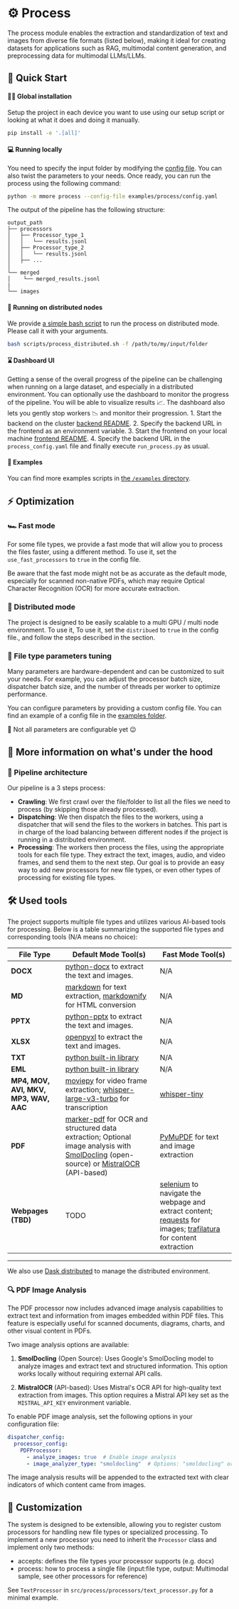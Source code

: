 # :gear: Process

The process module enables the extraction and standardization of text and images from diverse file formats (listed below), making it ideal for creating datasets for applications such as RAG, multimodal content generation, and preprocessing data for multimodal LLMs/LLMs.

## :hammer: Quick Start
#### :technologist: Global installation
Setup the project in each device you want to use using our setup script or looking at what it does and doing it manually.
```bash
pip install -e '.[all]'
```

#### :computer: Running locally
You need to specify the input folder by modifying the [config file](https://github.com/OpenMeditron/End2End/blob/dask-cuda-poc/examples/process_config.yaml). You can also twist the parameters to your needs. Once ready, you can run the process using the following command:
```bash
python -m mmore process --config-file examples/process/config.yaml
```
The output of the pipeline has the following structure:
```
output_path
├── processors
│   ├── Processor_type_1
│   │   └── results.jsonl
│   ├── Processor_type_2
│   │   └── results.jsonl
│   ├── ...
│   
└── merged
│    └── merged_results.jsonl
|
└── images
```
#### :rocket: Running on distributed nodes

We provide [a simple bash script](./entrypoint_distributed.sh) to run the process on distributed mode. Please call it with your arguments.
```bash
bash scripts/process_distributed.sh -f /path/to/my/input/folder 
```

#### :hourglass: Dashboard UI
Getting a sense of the overall progress of the pipeline can be challenging when running on a large dataset, and especially in a distributed environment. You can optionally use the dashboard to monitor the progress of the pipeline.
You will be able to visualize results :chart_with_upwards_trend:. The dashboard also lets you gently stop workers :chart_with_downwards_trend: and monitor their progression.
	1.	Start the backend on the cluster [backend README](/src/mmore/dashboard/backend/README.md).
    2.  Specify the backend URL in the frontend as an environment variable.
	3.	Start the frontend on your local machine [frontend README](/src/mmore/dashboard/frontend/README.md).
    4.  Specify the backend URL in the `process_config.yaml` file and finally execute `run_process.py` as usual.

#### :scroll: Examples
You can find more examples scripts in [the `/examples` directory](../examples/).

## :zap: Optimization
### :racing_car: Fast mode

For some file types, we provide a fast mode that will allow you to process the files faster, using a different method. To use it, set the `use_fast_processors` to `true` in the config file.

Be aware that the fast mode might not be as accurate as the default mode, especially for scanned non-native PDFs, which may require Optical Character Recognition (OCR) for more accurate extraction.

### :rocket: Distributed mode

The project is designed to be easily scalable to a multi GPU / multi node environment. To use it, To use it, set the `distribued` to `true` in the config file., and follow the steps described in the [](../README.md#hammer-manual-installation) section.

### :wrench: File type parameters tuning

Many parameters are hardware-dependent and can be customized to suit your needs. For example, you can adjust the processor batch size, dispatcher batch size, and the number of threads per worker to optimize performance.

You can configure parameters by providing a custom config file. You can find an example of a config file in the [examples folder](examples/process_config.yaml).

:rotating_light: Not all parameters are configurable yet :wink:

## :scroll: More information on what's under the hood

### :construction: Pipeline architecture

Our pipeline is a 3 steps process:
- **Crawling**: We first crawl over the file/folder to list all the files we need to process (by skipping those already processed).
- **Dispatching**: We then dispatch the files to the workers, using a dispatcher that will send the files to the workers in batches. This part is in charge of the load balancing between different nodes if the project is running in a distributed environment.
- **Processing**: The workers then process the files, using the appropriate tools for each file type. They extract the text, images, audio, and video frames, and send them to the next step. Our goal is to provide an easy way to add new processors for new file types, or even other types of processing for existing file types.

## 🛠️ Used tools

The project supports multiple file types and utilizes various AI-based tools for processing. Below is a table summarizing the supported file types and corresponding tools (N/A means no choice):

| **File Type**                         | **Default Mode Tool(s)**                                                                                                          | **Fast Mode Tool(s)**                                                                                                         |
|---------------------------------------|----------------------------------------------------------------------------------------------------------------------------------|-----------------------------------------------------------------------------------------------------------------------------|
| **DOCX**                              | [python-docx](https://python-docx.readthedocs.io/en/latest/) to extract the text and images.                                      | N/A                                                                                                                         |
| **MD**                                | [markdown](https://python-markdown.github.io/) for text extraction, [markdownify](https://pypi.org/project/markdownify/) for HTML conversion | N/A                                                                                                                         |
| **PPTX**                              | [python-pptx](https://python-pptx.readthedocs.io/en/latest/) to extract the text and images.                                      | N/A                                                                                                                         |
| **XLSX**                              | [openpyxl](https://openpyxl.readthedocs.io/en/stable/) to extract the text and images.                                           | N/A                                                                                                                         |
| **TXT**                               | [python built-in library](https://docs.python.org/3/library/functions.html#open)                                                 | N/A                                                                                                                         |
| **EML**                               | [python built-in library](https://docs.python.org/3/library/email.html) | N/A                                                                                                                         |
| **MP4, MOV, AVI, MKV, MP3, WAV, AAC** | [moviepy](https://pypi.org/project/moviepy/) for video frame extraction; [whisper-large-v3-turbo](https://huggingface.co/openai/whisper-large-v3-turbo) for transcription | [whisper-tiny](https://huggingface.co/openai/whisper-tiny)                                                                  |
| **PDF**                               | [marker-pdf](https://github.com/VikParuchuri/marker) for OCR and structured data extraction; Optional image analysis with [SmolDocling](https://huggingface.co/google/smoldocling) (open-source) or [MistralOCR](https://docs.mistral.ai/api/ocr/) (API-based) | [PyMuPDF](https://github.com/pymupdf/PyMuPDF) for text and image extraction                                                 |
| **Webpages (TBD)**                         | TODO| [selenium](https://selenium-python.readthedocs.io/) to navigate the webpage and extract content; [requests](https://docs.python-requests.org/en/master/) for images; [trafilatura](https://trafilatura.readthedocs.io/en/latest/) for content extraction |
---
We also use [Dask distributed](https://distributed.dask.org/en/latest/) to manage the distributed environment.

### :mag: PDF Image Analysis

The PDF processor now includes advanced image analysis capabilities to extract text and information from images embedded within PDF files. This feature is especially useful for scanned documents, diagrams, charts, and other visual content in PDFs.

Two image analysis options are available:

1. **SmolDocling** (Open Source): Uses Google's SmolDocling model to analyze images and extract text and structured information. This option works locally without requiring external API calls.

2. **MistralOCR** (API-based): Uses Mistral's OCR API for high-quality text extraction from images. This option requires a Mistral API key set as the `MISTRAL_API_KEY` environment variable.

To enable PDF image analysis, set the following options in your configuration file:

```yaml
dispatcher_config:
  processor_config:
    PDFProcessor:
      - analyze_images: true  # Enable image analysis
      - image_analyzer_type: "smoldocling"  # Options: "smoldocling" or "mistral"
```

The image analysis results will be appended to the extracted text with clear indicators of which content came from images.

## :wrench: Customization
The system is designed to be extensible, allowing you to register custom processors for handling new file types or specialized processing. To implement a new processor you need to inherit the `Processor` class and implement only two methods:
- accepts: defines the file types your processor supports (e.g. docx)
- process: how to process a single file (input:file type, output: Multimodal sample, see other processors for reference)

See `TextProcessor` in `src/process/processors/text_processor.py` for a minimal example.
